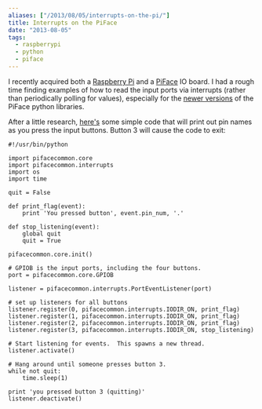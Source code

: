 ```yaml
---
aliases: ["/2013/08/05/interrupts-on-the-pi/"]
title: Interrupts on the PiFace
date: "2013-08-05"
tags:
  - raspberrypi
  - python
  - piface
---
```


I recently acquired both a [Raspberry Pi][] and a [PiFace][] IO board.
I had a rough time finding examples of how to read the input ports via
interrupts (rather than periodically polling for values), especially
for the [newer versions][] of the PiFace python libraries.

[newer versions]: https://github.com/piface

After a little research, [here's][buttons.py] some simple code that
will print out pin names as you press the input buttons.  Button 3
will cause the code to exit:

    #!/usr/bin/python

    import pifacecommon.core
    import pifacecommon.interrupts
    import os
    import time

    quit = False

    def print_flag(event):
        print 'You pressed button', event.pin_num, '.'

    def stop_listening(event):
        global quit
        quit = True

    pifacecommon.core.init()

    # GPIOB is the input ports, including the four buttons.
    port = pifacecommon.core.GPIOB

    listener = pifacecommon.interrupts.PortEventListener(port)

    # set up listeners for all buttons
    listener.register(0, pifacecommon.interrupts.IODIR_ON, print_flag)
    listener.register(1, pifacecommon.interrupts.IODIR_ON, print_flag)
    listener.register(2, pifacecommon.interrupts.IODIR_ON, print_flag)
    listener.register(3, pifacecommon.interrupts.IODIR_ON, stop_listening)

    # Start listening for events.  This spawns a new thread.
    listener.activate()

    # Hang around until someone presses button 3.
    while not quit:
        time.sleep(1)

    print 'you pressed button 3 (quitting)'
    listener.deactivate()

[buttons.py]: https://gist.github.com/larsks/6161684
[raspberry pi]: http://www.raspberrypi.org/
[piface]: http://www.element14.com/community/docs/DOC-52857/l/piface-digital-for-raspberry-pi

